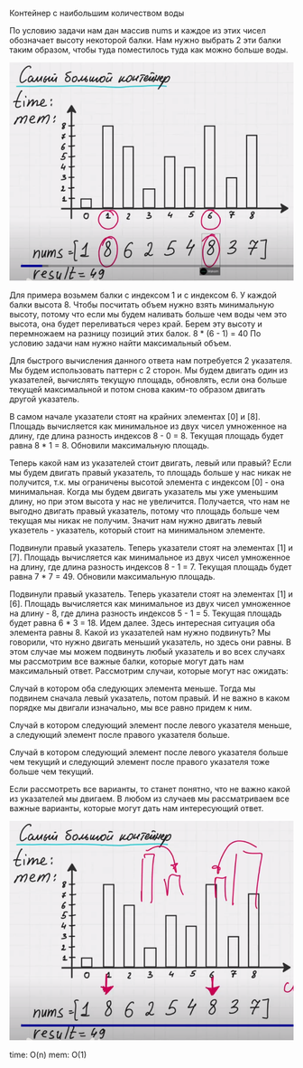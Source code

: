 Контейнер с наибольшим количеством воды

По условию задачи нам дан массив nums и каждое из этих чисел обозначает высоту некоторой балки. Нам нужно выбрать 2 эти балки таким образом, чтобы туда поместилось туда как можно больше воды.

![1](1.png)

Для примера возьмем балки с индексом 1 и с индексом 6. У каждой балки высота 8. Чтобы посчитать объем нужно взять минимальную высоту, потому что если мы будем наливать больше чем воды чем это высота, она будет переливаться через край. Берем эту высоту и перемножаем на разницу позиций этих балок. 
8 * (6 - 1) = 40
По условию задачи нам нужно найти максимальный объем.

Для быстрого вычисления данного ответа нам потребуется 2 указателя. Мы будем использовать паттерн с 2 сторон. Мы будем двигать один из указателей, вычислять текущую площадь, обновлять, если она больше текущей максимальной и потом снова каким-то образом двигать другой указатель.

В самом начале указатели стоят на крайних элементах [0] и [8]. Площадь вычисляется как минимальное из двух чисел умноженное на длину, где длина разность индексов 8 - 0 = 8. Текущая площадь будет равна 8 * 1 = 8. Обновили максимальную площадь.

Теперь какой нам из указателей стоит двигать, левый или правый?
Если мы будем двигать правый указатель, то площадь больше у нас никак не получится, т.к. мы ограничены высотой элемента с индексом [0] - она минимальная. Когда мы будем двигать указатель мы уже уменьшим длину, но при этом высота у нас не увеличится. Получается, что нам не выгодно двигать правый указатель, потому что площадь больше чем текущая мы никак не получим. Значит нам нужно двигать левый указетель - указатель, который стоит на минимальном элементе.

Подвинули правый указатель. Теперь указатели стоят на элементах [1] и [7]. Площадь вычисляется как минимальное из двух чисел умноженное на длину, где длина разность индексов 8 - 1 = 7. Текущая площадь будет равна 7 * 7 = 49. Обновили максимальную площадь.

Подвинули правый указатель. Теперь указатели стоят на элементах [1] и [6]. Площадь вычисляется как минимальное из двух чисел умноженное на длину - 8, где длина разность индексов 5 - 1 = 5. Текущая площадь будет равна 6 * 3 = 18. Идем далее.
Здесь интересная ситуация оба элемента равны 8. Какой из указателей нам нужно подвинуть? Мы говорили, что нужно двигать меньший указатель, но здесь они равны. В этом случае мы можем подвинуть любый указатель и во всех случаях мы рассмотрим все важные балки, которые могут дать нам максимальный ответ. Рассмотрим случаи, которые могут нас ожидать:

Случай в котором оба следующих элемента меньше. Тогда мы подвинем сначала левый указатель, потом правый. И не важно в каком порядке мы двигали изначально, мы все равно придем к ним.

Случай в котором следующий элемент после левого указателя меньше, а следующий элемент после правого указателя больше.

Случай в котором следующий элемент после левого указателя больше чем текущий и следующий элемент после правого указателя тоже больше чем текущий.

Если рассмотреть все варианты, то станет понятно, что не важно какой из указателей мы двигаем. В любом из случаев мы рассматриваем все важные варианты, которые могут дать нам интересующий ответ.

![2](2.png)

time: O(n)
mem: O(1)